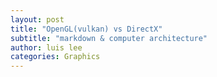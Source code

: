 ```yaml
---
layout: post
title: "OpenGL(vulkan) vs DirectX"
subtitle: "markdown & computer architecture"
author: luis lee
categories: Graphics
---
```

